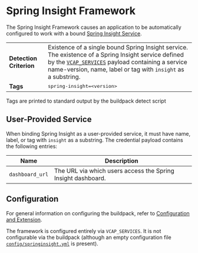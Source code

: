 # Spring Insight Framework
The Spring Insight Framework causes an application to be automatically configured to work with a bound [Spring Insight Service][].

<table>
  <tr>
    <td><strong>Detection Criterion</strong></td><td>Existence of a single bound Spring Insight service. The existence of a Spring Insight service defined by the <a href="http://docs.cloudfoundry.com/docs/using/deploying-apps/environment-variable.html#VCAP_SERVICES"><code>VCAP_SERVICES</code></a> payload containing a service name-version, name, label or tag with <code>insight</code> as a substring.
</td>
  </tr>
  <tr>
    <td><strong>Tags</strong></td><td><tt>spring-insight=&lt;version&gt;</tt></td>
  </tr>
</table>
Tags are printed to standard output by the buildpack detect script

## User-Provided Service
When binding Spring Insight as a user-provided service, it must have name, label, or tag with <code>insight</code> as a substring.  The credential payload contains the following entries:

| Name | Description
| ---- | -----------
| `dashboard_url` | The URL via which users access the Spring Insight dashboard.

## Configuration
For general information on configuring the buildpack, refer to [Configuration and Extension][].

The framework is configured entirely via <code>VCAP_SERVICES</code>. It is not configurable via the buildpack (although an empty configuration file [`config/springinsight.yml`][] is present).

[`config/springinsight.yml`]: ../config/springinsight.yml
[Spring Insight Service]: http://gopivotal.com/pivotal-products/apps/pivotal-tc-server
[Configuration and Extension]: ../README.md#Configuration-and-Extension
